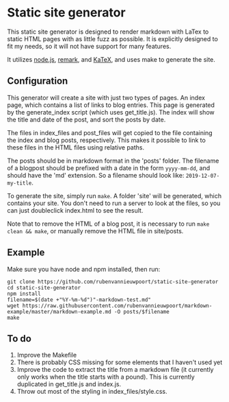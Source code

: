 # Static site generator

This static site generator is designed to render markdown with LaTex to static HTML pages with as little fuzz as possible. It is explicitly designed to fit my needs, so it will not have support for many features.

It utilizes [node.js](https://github.com/nodejs/node), [remark](https://github.com/remarkjs/remark), and [KaTeX](https://github.com/KaTeX/KaTeX), and uses make to generate the site.


## Configuration

This generator will create a site with just two types of pages. An index page, which contains a list of links to blog entries. This page is generated by the generate_index script (which uses get_title.js). The index will show the title and date of the post, and sort the posts by date.

The files in index_files and post_files will get copied to the file containing the index and blog posts, respectively. This makes it possible to link to these files in the HTML files using relative paths.

The posts should be in markdown format in the 'posts' folder. The filename of a blogpost should be prefixed with a date in the form `yyyy-mm-dd`, and should have the 'md' extension. So a filename should look like: `2019-12-07-my-title`.

To generate the site, simply run `make`. A folder 'site' will be generated, which contains your site. You don't need to run a server to look at the files, so you can just doubleclick index.html to see the result.

Note that to remove the HTML of a blog post, it is necessary to run `make clean && make`, or manually remove the HTML file in site/posts.


## Example

Make sure you have node and npm installed, then run:

	git clone https://github.com/rubenvannieuwpoort/static-site-generator
	cd static-site-generator
	npm install
	filename=$(date +"%Y-%m-%d")"-markdown-test.md"
	wget https://raw.githubusercontent.com/rubenvannieuwpoort/markdown-example/master/markdown-example.md -O posts/$filename
	make


## To do

1. Improve the Makefile
2. There is probably CSS missing for some elements that I haven't used yet
3. Improve the code to extract the title from a markdown file (it currently only works when the title starts with a pound). This is currently duplicated in get_title.js and index.js.
4. Throw out most of the styling in index_files/style.css.

